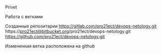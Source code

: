 Privet

Работа с ветками

Созданные репозитарии
https://gitlab.com/pro21ect/devops-netology.git
https://pro21ect@bitbucket.org/pro21ect/devops-netology.git
https://github.com/pro21ect/devops-netology.git

Измененная ветка расположена на github
